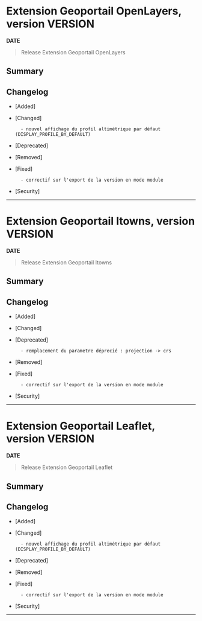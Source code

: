 # Extension Geoportail OpenLayers, version __VERSION__

**__DATE__**
> Release Extension Geoportail OpenLayers

## Summary


## Changelog

* [Added]

* [Changed]

        - nouvel affichage du profil altimétrique par défaut (DISPLAY_PROFILE_BY_DEFAULT)

* [Deprecated]

* [Removed]

* [Fixed]

        - correctif sur l'export de la version en mode module

* [Security]

---

# Extension Geoportail Itowns, version __VERSION__

**__DATE__**
> Release Extension Geoportail Itowns

## Summary


## Changelog

* [Added]

* [Changed]

* [Deprecated]

        - remplacement du parametre déprecié : projection -> crs

* [Removed]

* [Fixed]

        - correctif sur l'export de la version en mode module

* [Security]

---


# Extension Geoportail Leaflet, version __VERSION__

**__DATE__**
> Release Extension Geoportail Leaflet

## Summary

## Changelog

* [Added]

* [Changed]

        - nouvel affichage du profil altimétrique par défaut (DISPLAY_PROFILE_BY_DEFAULT)

* [Deprecated]

* [Removed]

* [Fixed]

        - correctif sur l'export de la version en mode module

* [Security]

---
